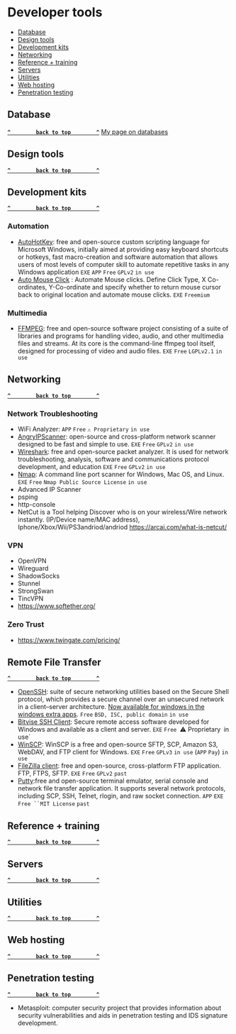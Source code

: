 # Developer tools

- [Database](#database)
- [Design tools](#design-tools)
- [Development kits](#development-kits)
- [Networking](#networking)
- [Reference + training](#reference-training)
- [Servers](#servers)
- [Utilities](#utilities)
- [Web hosting](#web-hosting)
- [Penetration testing](#pen-testing)

## Database ##
**[`^        back to top        ^`](#)**
[My page on databases](../databases.md)
## Design tools ##
**[`^        back to top        ^`](#)**
## Development kits ## 
**[`^        back to top        ^`](#)**
### Automation ###
- [AutoHotKey](https://www.autohotkey.com/): free and open-source custom scripting language for Microsoft Windows, initially aimed at providing easy keyboard shortcuts or hotkeys, fast macro-creation and software automation that allows users of most levels of computer skill to automate repetitive tasks in any Windows application `EXE` `APP` `Free` `GPLv2` `in use`
- [Auto Mouse Click](https://www.murgee.com/auto-mouse-click/) : Automate Mouse clicks. Define Click Type, X Co-ordinates, Y-Co-ordinate and specify whether to return mouse cursor back to original location and automate mouse clicks. `EXE` `Freemium`

### Multimedia ###
- [FFMPEG](https://ffmpeg.org/): free and open-source software project consisting of a suite of libraries and programs for handling video, audio, and other multimedia files and streams. At its core is the command-line ffmpeg tool itself, designed for processing of video and audio files. `EXE` `Free` `LGPLv2.1` `in use`

## Networking ##
**[`^        back to top        ^`](#)**

### Network Troubleshooting ###
- WiFi Analyzer: `APP` `Free` `⚠ Proprietary` `in use`
- [AngryIPScanner](https://angryip.org/): open-source and cross-platform network scanner designed to be fast and simple to use. `EXE` `Free` `GPLv2` `in use`
- [Wireshark](https://www.wireshark.org/): free and open-source packet analyzer. It is used for network troubleshooting, analysis, software and communications protocol development, and education `EXE` `Free` `GPLv2` `in use`
- [Nmap](https://nmap.org/): A command line port scanner for Windows, Mac OS, and Linux. `EXE` `Free` `Nmap Public Source License` `in use`
- Advanced IP Scanner
- psping
- http-console
- NetCut is a Tool helping Discover who is on your wireless/Wire network instantly. (IP/Device name/MAC address), Iphone/Xbox/Wii/PS3andriod/andriod
https://arcai.com/what-is-netcut/

### VPN ###
- OpenVPN
- Wireguard
- ShadowSocks
- Stunnel
- StrongSwan
- TincVPN
- https://www.softether.org/

### Zero Trust ###
- https://www.twingate.com/pricing/

## Remote File Transfer ##
**[`^        back to top        ^`](#)**
- [OpenSSH](https://www.openssh.com/): suite of secure networking utilities based on the Secure Shell protocol, which provides a secure channel over an unsecured network in a client–server architecture. [Now available for windows in the windows extra apps](https://docs.microsoft.com/en-us/windows-server/administration/openssh/openssh_install_firstuse?tabs=gui). `Free` `BSD, ISC, public domain` `in use`
- [Bitvise SSH Client](https://www.bitvise.com/): Secure remote access software developed for Windows and available as a client and server. `EXE` `Free `⚠ Proprietary` `in use`
- [WinSCP](https://winscp.net/eng/download.php): WinSCP is a free and open-source SFTP, SCP, Amazon S3, WebDAV, and FTP client for Windows. `EXE` `Free` `GPLv3` `in use` (`APP` `Pay`) `in use`
- [FileZilla client](https://filezilla-project.org/): free and open-source, cross-platform FTP application. FTP, FTPS, SFTP. `EXE` `Free` `GPLv2` `past`
- [Putty](https://www.putty.org/):free and open-source terminal emulator, serial console and network file transfer application. It supports several network protocols, including SCP, SSH, Telnet, rlogin, and raw socket connection. `APP` `EXE` `Free ``MIT License` `past`


## Reference + training ## 
**[`^        back to top        ^`](#)**
## Servers ## 
**[`^        back to top        ^`](#)**
## Utilities ## 
**[`^        back to top        ^`](#)**
## Web hosting ## 
**[`^        back to top        ^`](#)**

## Penetration testing ##
**[`^        back to top        ^`](#)**
- Metasploit: computer security project that provides information about security vulnerabilities and aids in penetration testing and IDS signature development.

